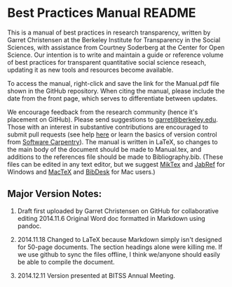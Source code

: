 Best Practices Manual README
===================

This is a manual of best practices in research transparency, written by Garret Christensen at the Berkeley Institute for Transparency in the Social Sciences, with assistance from Courtney Soderberg at the Center for Open Science. Our intention is to write and maintain a guide or reference volume of best practices for transparent quantitative social science reseach, updating it as new tools and resources become available.

To access the manual, right-click and save the link for the Manual.pdf file shown in the GitHub repository.
When citing the manual, please include the date from the front page, which serves to differentiate between updates.

We encourage feedback from the research community (hence it's placement on GitHub). Please send suggestions to garret@berkeley.edu. Those with an interest in substantive contributions are encouraged to submit pull requests (see help [here](https://help.github.com/articles/using-pull-requests/) or learn the basics of version control from [Software Carpentry](http://software-carpentry.org/v5/novice/git/index.html)). The manual is written in LaTeX, so changes to the main body of the document should be made to Manual.tex, and additions to the references file should be made to Bibliography.bib. (These files can be edited in any text editor, but we suggest [MikTex](http://miktex.org/) and [JabRef](http://jabref.sourceforge.net/) for Windows and [MacTeX](https://tug.org/mactex/) and [BibDesk](http://bibdesk.sourceforge.net/) for Mac users.) 

Major Version Notes:
--------------
1. Draft first uploaded by Garret Christensen on GitHub for collaborative editing 2014.11.6
Original Word doc formatted in Markdown using pandoc.

2. 2014.11.18 Changed to LaTeX because Markdown simply isn't designed for 50-page documents. The section headings alone were killing me. If we use github to sync the files offline, I think we/anyone should easily be able to compile the document.

3. 2014.12.11 Version presented at BITSS Annual Meeting.
